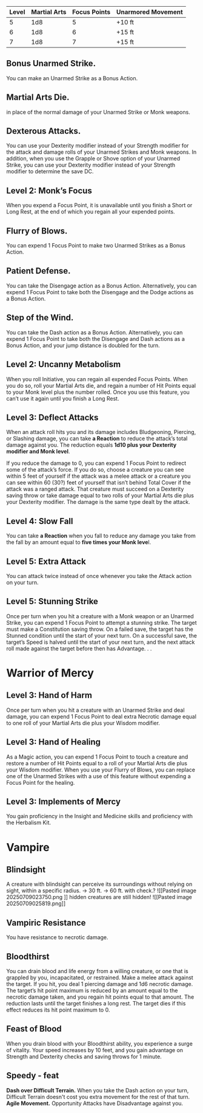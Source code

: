 | Level | Martial Arts | Focus Points | Unarmored Movement |
| ----- | ------------ | ------------ | ------------------ |
| 5     | 1d8          | 5            | +10 ft             |
| 6     | 1d8          | 6            | +15 ft             |
| 7     | 1d8          | 7            | +15 ft             |
## Bonus Unarmed Strike.
You can make an Unarmed Strike as a Bonus Action.
## Martial Arts Die.
in place of the normal damage of your Unarmed Strike or Monk weapons.
## Dexterous Attacks.
You can use your Dexterity modifier instead of your Strength modifier for the attack and damage rolls of your Unarmed Strikes and Monk weapons. In addition, when you use the Grapple or Shove option of your Unarmed Strike, you can use your Dexterity modifier instead of your Strength modifier to determine the save DC.
## Level 2: Monk’s Focus
When you expend a Focus Point, it is unavailable until you finish a Short or Long Rest, at the end of which you regain all your expended points.
## Flurry of Blows.
You can expend 1 Focus Point to make two Unarmed Strikes as a Bonus Action.
## Patient Defense.
You can take the Disengage action as a Bonus Action. Alternatively, you can expend 1 Focus Point to take both the Disengage and the Dodge actions as a Bonus Action.
## Step of the Wind.
You can take the Dash action as a Bonus Action. Alternatively, you can expend 1 Focus Point to take both the Disengage and Dash actions as a Bonus Action, and your jump distance is doubled for the turn.
## Level 2: Uncanny Metabolism
When you roll Initiative, you can regain all expended Focus Points. When you do so, roll your Martial Arts die, and regain a number of Hit Points equal to your Monk level plus the number rolled. Once you use this feature, you can’t use it again until you finish a Long Rest.
## Level 3: Deflect Attacks
When an attack roll hits you and its damage includes Bludgeoning, Piercing, or Slashing damage, you can take **a Reaction** to reduce the attack’s total damage against you. The reduction equals **1d10 plus your Dexterity modifier and Monk level**.

If you reduce the damage to 0, you can expend 1 Focus Point to redirect some of the attack’s force. If you do so, choose a creature you can see within 5 feet of yourself if the attack was a melee attack or a creature you can see within 60 (30?) feet of yourself that isn’t behind Total Cover if the attack was a ranged attack. That creature must succeed on a Dexterity saving throw or take damage equal to two rolls of your Martial Arts die plus your Dexterity modifier. The damage is the same type dealt by the attack.
## Level 4: Slow Fall
You can take **a Reaction** when you fall to reduce any damage you take from the fall by an amount equal to **five times your Monk leve**l.
## Level 5: Extra Attack
You can attack twice instead of once whenever you take the Attack action on your turn.
## Level 5: Stunning Strike
Once per turn when you hit a creature with a Monk weapon or an Unarmed Strike, you can expend 1 Focus Point to attempt a stunning strike. The target must make a Constitution saving throw. On a failed save, the target has the Stunned condition until the start of your next turn. On a successful save, the target’s Speed is halved until the start of your next turn, and the next attack roll made against the target before then has Advantage.
.
.
# Warrior of Mercy
## Level 3: Hand of Harm
Once per turn when you hit a creature with an Unarmed Strike and deal damage, you can expend 1 Focus Point to deal extra Necrotic damage equal to one roll of your Martial Arts die plus your Wisdom modifier.

## Level 3: Hand of Healing
As a Magic action, you can expend 1 Focus Point to touch a creature and restore a number of Hit Points equal to a roll of your Martial Arts die plus your Wisdom modifier.
When you use your Flurry of Blows, you can replace one of the Unarmed Strikes with a use of this feature without expending a Focus Point for the healing.
## Level 3: Implements of Mercy
You gain proficiency in the Insight and Medicine skills and proficiency with the Herbalism Kit.
# Vampire
## Blindsight
A creature with blindsight can perceive its surroundings without relying on sight, within a specific radius. -> 30 ft.  ->  60 ft. with check.?
![[Pasted image 20250709023750.png ]]
hidden creatures are still hidden!
![[Pasted image 20250709025819.png]]
## Vampiric Resistance
You have resistance to necrotic damage.
## Bloodthirst
You can drain blood and life energy from a willing creature, or one that is grappled by you, incapacitated, or restrained. Make a melee attack against the target. If you hit, you deal 1 piercing damage and 1d6 necrotic damage. The target’s hit point maximum is reduced by an amount equal to the necrotic damage taken, and you regain hit points equal to that amount. The reduction lasts until the target finishes a long rest. The target dies if this effect reduces its hit point maximum to 0.

## Feast of Blood
When you drain blood with your Bloodthirst ability, you experience a surge of vitality. Your speed increases by 10 feet, and you gain advantage on Strength and Dexterity checks and saving throws for 1 minute.
## Speedy - feat
**Dash over Difficult Terrain.** When you take the Dash action on your turn, Difficult Terrain doesn't cost you extra movement for the rest of that turn.
**Agile Movement.** Opportunity Attacks have Disadvantage against you.